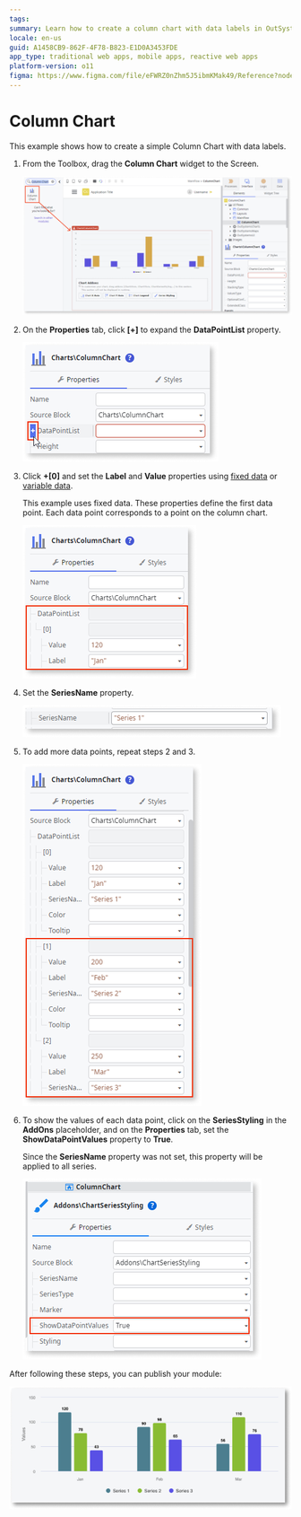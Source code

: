 ```yaml
---
tags:
summary: Learn how to create a column chart with data labels in OutSystems 11 (O11) using the Column Chart widget and configuring properties for data visualization.
locale: en-us
guid: A1458CB9-862F-4F78-B823-E1D0A3453FDE
app_type: traditional web apps, mobile apps, reactive web apps
platform-version: o11
figma: https://www.figma.com/file/eFWRZ0nZhm5J5ibmKMak49/Reference?node-id=2415:4179
---
```


# Column Chart

This example shows how to create a simple Column Chart with data labels.

1. From the Toolbox, drag the **Column Chart** widget to the Screen.

    ![Screenshot showing the Column Chart widget being dragged onto the screen in the development environment](images/chartcolumn-drag-ss.png "Dragging Column Chart Widget")

1. On the **Properties** tab, click **[+]** to expand the **DataPointList** property.

    ![Screenshot of the Properties tab with the DataPointList property expanded to show its options](images/chartcolumn-expand-ss.png "Expanding DataPointList Property")

1. Click **+[0]** and set the **Label** and **Value** properties using [fixed data](chart-data-v2.md#populate-your-chart-with-fixed-data) or [variable data](chart-data-v2.md#populate-your-chart-with-variable-data). 

    This example uses fixed data. These properties define the first data point. Each data point corresponds to a point on the column chart. 

    ![Screenshot illustrating how to set the Label and Value properties for a data point in the Column Chart](images/chartcolumn-datapointlist-ss.png "Setting Data Point Properties")

1. Set the **SeriesName** property.

    ![Screenshot showing the SeriesName property field in the Properties tab for the Column Chart](images/chart-seriesname-ss.png "Setting SeriesName Property")

1. To add more data points, repeat steps 2 and 3.

    ![Screenshot demonstrating how to add more data points to the Column Chart by repeating previous steps](images/chartcolumn-extradatapoints-ss.png "Adding Additional Data Points")

1. To show the values of each data point, click on the **SeriesStyling** in the **AddOns** placeholder, and on the **Properties** tab, set the **ShowDataPointValues** property to **True**.

    Since the **SeriesName** property was not set, this property will be applied to all series.

    ![Screenshot of the SeriesStyling section where ShowDataPointValues property is set to True to display data point values](images/chartcolumn-showdatapoint-ss.png "Enabling Data Point Values Display")

After following these steps, you can publish your module:

![Image of the final result showing a published Column Chart with data labels](images/chartcolumn-result.png "Final Column Chart Result")

